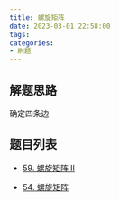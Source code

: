 ```yaml
---
title: 螺旋矩阵
date: 2023-03-01 22:58:00
tags:
categories:
- 刷题
---
```


## 解题思路
确定四条边

## 题目列表
- [59. 螺旋矩阵 II](https://leetcode.cn/problems/spiral-matrix-ii/)

- [54. 螺旋矩阵](https://leetcode.cn/problems/spiral-matrix/)
